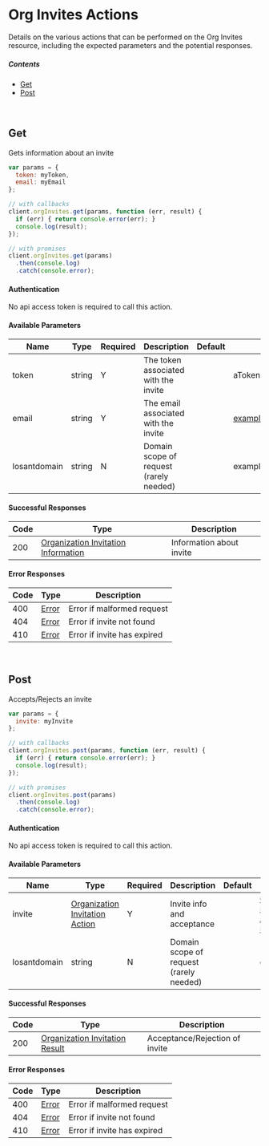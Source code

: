 # Org Invites Actions

Details on the various actions that can be performed on the
Org Invites resource, including the expected
parameters and the potential responses.

##### Contents

*   [Get](#get)
*   [Post](#post)

<br/>

## Get

Gets information about an invite

```javascript
var params = {
  token: myToken,
  email: myEmail
};

// with callbacks
client.orgInvites.get(params, function (err, result) {
  if (err) { return console.error(err); }
  console.log(result);
});

// with promises
client.orgInvites.get(params)
  .then(console.log)
  .catch(console.error);
```

#### Authentication
No api access token is required to call this action.

#### Available Parameters

| Name | Type | Required | Description | Default | Example |
| ---- | ---- | -------- | ----------- | ------- | ------- |
| token | string | Y | The token associated with the invite |  | aTokenString |
| email | string | Y | The email associated with the invite |  | example@example.com |
| losantdomain | string | N | Domain scope of request (rarely needed) |  | example.com |

#### Successful Responses

| Code | Type | Description |
| ---- | ---- | ----------- |
| 200 | [Organization Invitation Information](../lib/schemas/orgInviteInfo.json) | Information about invite |

#### Error Responses

| Code | Type | Description |
| ---- | ---- | ----------- |
| 400 | [Error](../lib/schemas/error.json) | Error if malformed request |
| 404 | [Error](../lib/schemas/error.json) | Error if invite not found |
| 410 | [Error](../lib/schemas/error.json) | Error if invite has expired |

<br/>

## Post

Accepts/Rejects an invite

```javascript
var params = {
  invite: myInvite
};

// with callbacks
client.orgInvites.post(params, function (err, result) {
  if (err) { return console.error(err); }
  console.log(result);
});

// with promises
client.orgInvites.post(params)
  .then(console.log)
  .catch(console.error);
```

#### Authentication
No api access token is required to call this action.

#### Available Parameters

| Name | Type | Required | Description | Default | Example |
| ---- | ---- | -------- | ----------- | ------- | ------- |
| invite | [Organization Invitation Action](../lib/schemas/orgInviteAction.json) | Y | Invite info and acceptance |  | [Organization Invitation Action Example](_schemas.md#organization-invitation-action-example) |
| losantdomain | string | N | Domain scope of request (rarely needed) |  | example.com |

#### Successful Responses

| Code | Type | Description |
| ---- | ---- | ----------- |
| 200 | [Organization Invitation Result](../lib/schemas/orgInviteResult.json) | Acceptance/Rejection of invite |

#### Error Responses

| Code | Type | Description |
| ---- | ---- | ----------- |
| 400 | [Error](../lib/schemas/error.json) | Error if malformed request |
| 404 | [Error](../lib/schemas/error.json) | Error if invite not found |
| 410 | [Error](../lib/schemas/error.json) | Error if invite has expired |

